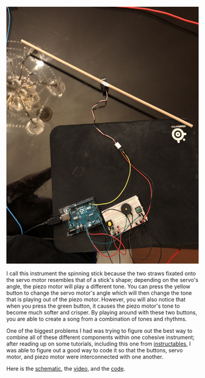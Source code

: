 ![](instrument.jpg)

I call this instrument the spinning stick because the two straws fixated onto the servo motor resembles that of a stick's shape; depending on the servo's angle, the piezo motor will play a different tone. You can press the yellow button to change the servo motor's angle which will then change the tone that is playing out of the piezo motor. However, you will also notice that when you press the green button, it causes the piezo motor's tone to become much softer and crisper. By playing around with these two buttons, you are able to create a song from a combination of tones and rhythms.

One of the biggest problems I had was trying to figure out the best way to combine all of these different components within one cohesive instrument; after reading up on some tutorials, including this one from [instructables](https://www.instructables.com/id/Servo-Motor-Arduino/), I was able to figure out a good way to code it so that the buttons, servo motor, and piezo motor were interconnected with one another.

Here is the [schematic](schematic.jpg), the [video](https://youtu.be/1EAv5VAChzc), and the [code](instrument.ino).
